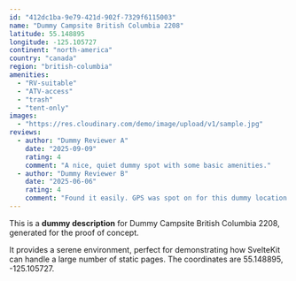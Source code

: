 ```yaml
---
id: "412dc1ba-9e79-421d-902f-7329f6115003"
name: "Dummy Campsite British Columbia 2208"
latitude: 55.148895
longitude: -125.105727
continent: "north-america"
country: "canada"
region: "british-columbia"
amenities:
  - "RV-suitable"
  - "ATV-access"
  - "trash"
  - "tent-only"
images:
  - "https://res.cloudinary.com/demo/image/upload/v1/sample.jpg"
reviews:
  - author: "Dummy Reviewer A"
    date: "2025-09-09"
    rating: 4
    comment: "A nice, quiet dummy spot with some basic amenities."
  - author: "Dummy Reviewer B"
    date: "2025-06-06"
    rating: 4
    comment: "Found it easily. GPS was spot on for this dummy location."
---
```


This is a **dummy description** for Dummy Campsite British Columbia 2208, generated for the proof of concept.

It provides a serene environment, perfect for demonstrating how SvelteKit can handle a large number of static pages. The coordinates are 55.148895, -125.105727.
